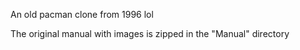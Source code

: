 An old pacman clone from 1996 lol

The original manual with images is zipped in the "Manual" directory
